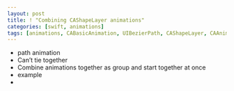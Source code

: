 ```yaml
---
layout: post
title: ! "Combining CAShapeLayer animations"
categories: [swift, animations]
tags: [animations, CABasicAnimation, UIBezierPath, CAShapeLayer, CAAnimationGroup]
---
```






* path animation
* Can’t tie together
* Combine animations together as group and start together at once
* example
* 

